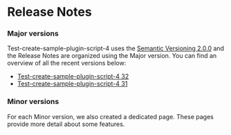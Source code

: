 # Release Notes
### Major versions
Test-create-sample-plugin-script-4 uses the [Semantic Versioning 2.0.0](https://semver.org/) and the Release Notes are organized using the Major version.&#x20;You can find an overview of all the recent versions below:
* [Test-create-sample-plugin-script-4 32](test-create-sample-plugin-script-4-32/)
*  [Test-create-sample-plugin-script-4 31](test-create-sample-plugin-script-4-31/)
### Minor versions
For each Minor version, we also created a dedicated page. These pages provide more detail about some features.